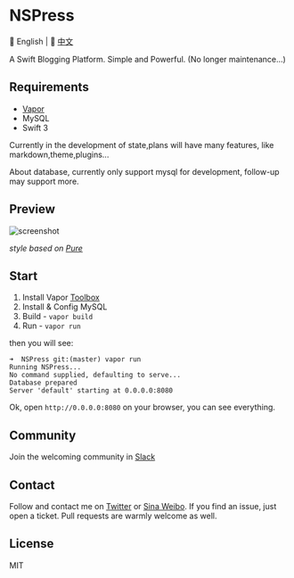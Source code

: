 # NSPress

📖 English | 📖 [中文](/README-CN.md)

A Swift Blogging Platform. Simple and Powerful. (No longer maintenance...)

## Requirements

- [Vapor](https://vapor.codes/)
- MySQL
- Swift 3

Currently in the development of state,plans will have many features, like markdown,theme,plugins...

About database, currently only support mysql for development, follow-up may support more.

## Preview

![screenshot](http://ww1.sinaimg.cn/large/006y8mN6gw1faa6uexw9nj31kw1b312e.jpg)

*style based on [Pure](http://purecss.io/)*


## Start

1. Install Vapor [Toolbox](https://vapor.github.io/documentation/getting-started/install-toolbox.html#install-toolbox)
2. Install & Config MySQL
3. Build - `vapor build`
4. Run - `vapor run`

then you will see:

```
➜  NSPress git:(master) vapor run
Running NSPress...
No command supplied, defaulting to serve...
Database prepared
Server 'default' starting at 0.0.0.0:8080
```

Ok, open `http://0.0.0.0:8080` on your browser, you can see everything.

## Community

Join the welcoming community in [Slack](https://nspress.slack.com/)

## Contact

Follow and contact me on [Twitter](https://twitter.com/isacedx) or [Sina Weibo](http://weibo.com/2034474825). If you find an issue, just open a ticket. Pull requests are warmly welcome as well.

## License

MIT

